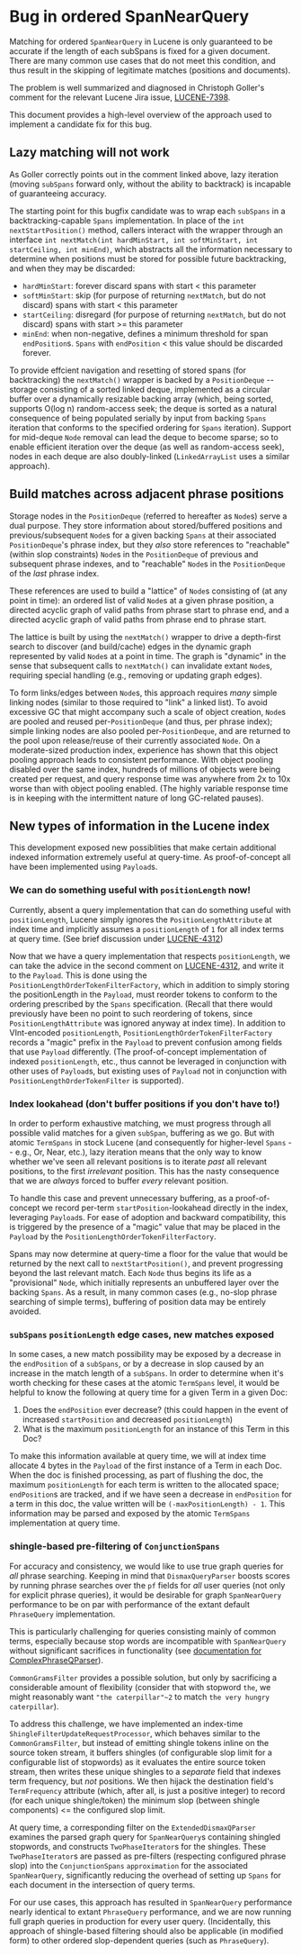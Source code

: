 # Bug in ordered SpanNearQuery 

Matching for ordered `SpanNearQuery` in Lucene is only guaranteed
to be accurate if the length of each subSpans is fixed for a
given document. There are many common use cases that do not meet
this condition, and thus result in the skipping of legitimate
matches (positions and documents). 

The problem is well summarized and diagnosed in Christoph Goller's
comment for the relevant Lucene Jira issue, [LUCENE-7398](https://issues.apache.org/jira/browse/LUCENE-7398#comment-15466888).

This document provides a high-level overview of the approach
used to implement a candidate fix for this bug.

## Lazy matching will not work
As Goller correctly points out in the comment linked above, lazy
iteration (moving `subSpans` forward only, without the ability to 
backtrack) is incapable of guaranteeing accuracy.

The starting point for this bugfix candidate was to wrap each `subSpans`
in a backtracking-capable `Spans` implementation. In place of the
`int nextStartPosition()` method, callers interact with the wrapper
through an interface
`int nextMatch(int hardMinStart, int softMinStart, int startCeiling, int minEnd)`,
which abstracts all the information necessary to determine when
positions must be stored for possible future backtracking, and
when they may be discarded:
  * `hardMinStart`: forever discard spans with start < this parameter
  * `softMinStart`: skip (for purpose of returning `nextMatch`, but do not discard) spans with start < this parameter
  * `startCeiling`: disregard (for purpose of returning `nextMatch`, but do not discard) spans with start >= this parameter
  * `minEnd`: when non-negative, defines a minimum threshold for span `endPosition`s. `Spans` with `endPosition` < this value should be discarded forever.

To provide effcient navigation and resetting of stored spans (for
backtracking) the `nextMatch()` wrapper is backed by a `PositionDeque` --
storage consisting of a sorted linked deque, implemented as a
circular buffer over a dynamically resizable backing array (which,
being sorted, supports O(log n) random-access seek; the deque is sorted
as a natural consequence of being populated serially by input from backing
`Spans` iteration that conforms to the specified ordering for `Spans`
iteration). Support for mid-deque `Node` removal can lead the deque to
become sparse; so to enable efficient iteration over the deque (as well
as random-access seek), nodes in each deque are also doubly-linked
(`LinkedArrayList` uses a similar approach).

## Build matches across adjacent phrase positions
Storage nodes in the `PositionDeque` (referred to hereafter as `Node`s)
serve a dual purpose. They store information about stored/buffered positions
and previous/subsequent `Node`s for a given backing `Spans` at their associated
`PositionDeque`'s phrase index, but they *also* store references to "reachable"
(within slop constraints) `Node`s in the `PositionDeque` of previous and
subsequent phrase indexes, and to "reachable" `Node`s in the `PositionDeque`
of the *last* phrase index.

These references are used to build a "lattice" of `Node`s consisting of (at
any point in time): an ordered list of valid `Node`s at a given phrase position,
a directed acyclic graph of valid paths from phrase start to phrase end,
and a directed acyclic graph of valid paths from phrase end to phrase start.

The lattice is built by using the `nextMatch()` wrapper to drive a
depth-first search to discover (and build/cache) edges in the dynamic
graph represented by valid `Node`s at a point in time. The graph is "dynamic"
in the sense that subsequent calls to `nextMatch()` can invalidate
extant `Node`s, requiring special handling (e.g., removing or updating
graph edges).

To form links/edges between `Node`s, this approach requires *many* simple
linking nodes (similar to those required to "link" a linked list). To avoid
excessive GC that might accompany such a scale of object creation, `Node`s
are pooled and reused per-`PositionDeque` (and thus, per phrase
index); simple linking nodes are also pooled per-`PositionDeque`, and
are returned to the pool upon release/reuse of their currently associated `Node`.
On a moderate-sized production index, experience has shown that this object
pooling approach leads to consistent performance. With object pooling disabled
over the same index, hundreds of millions of objects were being created per
request, and query response time was anywhere from 2x to 10x worse than with
object pooling enabled. (The highly variable response time is in keeping with
the intermittent nature of long GC-related pauses).

## New types of information in the Lucene index
This development exposed new possiblities that make certain additional
indexed information extremely useful at query-time. As proof-of-concept
all have been implemented using `Payload`s.

### We can do something useful with `positionLength` now!
Currently, absent a query implementation that can do something useful
with `positionLength`, Lucene simply ignores the `PositionLengthAttribute`
at index time and implicitly assumes a `positionLength` of `1` for all
index terms at query time. (See brief discussion under [LUCENE-4312](https://issues.apache.org/jira/browse/LUCENE-4312#comment-13437824))

Now that we have a query implementation that respects `positionLength`,
we can take the advice in the second comment on [LUCENE-4312](https://issues.apache.org/jira/browse/LUCENE-4312#comment-13437827),
and write it to the `Payload`. This is done using the `PositionLengthOrderTokenFilterFactory`,
which in addition to simply storing the positionLength in the `Payload`,
must reorder tokens to conform to the ordering prescribed by the `Spans`
specification. (Recall that there would previously have been no point to
such reordering of tokens, since `PositionLengthAttribute` was ignored
anyway at index time). In addition to VInt-encoded `positionLength`,
`PositionLengthOrderTokenFilterFactory` records a "magic" prefix in the
`Payload` to prevent confusion among fields that use `Payload` differently.
(The proof-of-concept implementation of indexed `positionLength`, etc.,
thus cannot be leveraged in conjunction with other uses of `Payload`s,
but existing uses of `Payload` not in conjunction with
`PositionLengthOrderTokenFilter` is supported).

### Index lookahead (don't buffer positions if you don't have to!)
In order to perform exhaustive matching, we must progress through all possible
valid matches for a given `subSpan`, buffering as we go. But with atomic
`TermSpans` in stock Lucene (and consequently for higher-level `Spans` --
e.g., Or, Near, etc.), lazy iteration means that the only way to
know whether we've seen all relevant positions is to iterate *past*
all relevant positions, to the first *irrelevant* position. This has
the nasty consequence that we are *always* forced to buffer *every*
relevant position. 

To handle this case and prevent unnecessary buffering, as a proof-of-concept
we record per-term `startPosition`-lookahead directly in the index, leveraging
`Payload`s. For ease of adoption and backward compatibility, this is triggered
by the presence of a "magic" value that may be placed in the `Payload`
by the `PositionLengthOrderTokenFilterFactory`.

Spans may now determine at query-time a floor for the value that would be
returned by the next call to `nextStartPosition()`, and prevent progressing
beyond the last relevant match. Each `Node` thus begins its life as a
"provisional" `Node`, which initially represents an unbuffered layer over
the backing `Spans`. As a result, in many common cases (e.g., no-slop phrase
searching of simple terms), buffering of position data may be entirely avoided.

### `subSpans` `positionLength` edge cases, new matches exposed
In some cases, a new match possibility may be exposed by a decrease in the
`endPosition` of a `subSpans`, or by a decrease in slop caused by an increase
in the match length of a `subSpans`. In order to determine when it's worth
checking for these cases at the atomic `TermSpans` level, it would be helpful to
know the following at query time for a given Term in a given Doc:
1. Does the `endPosition` ever decrease? (this could happen in the event of
   increased `startPosition` and decreased `positionLength`)
2. What is the maximum `positionLength` for an instance of this Term in this Doc?

To make this information available at query time, we will at index time
allocate 4 bytes in the `Payload` of the first instance of a Term in each
Doc. When the doc is finished processing, as part of flushing the doc, the
maximum `positionLength` for each term is written to the allocated space;
`endPosition`s are tracked, and if we have seen a decrease in `endPosition` for
a term in this doc, the value written will be `(-maxPositionLength) - 1`.
This information may be parsed and exposed by the atomic `TermSpans`
implementation at query time.

### shingle-based pre-filtering of `ConjunctionSpans`

For accuracy and consistency, we would like to use true graph queries
for *all* phrase searching. Keeping in mind that `DismaxQueryParser` boosts
scores by running phrase searches over the `pf` fields for *all* user queries
(not only for explicit phrase queries), it would be desirable for graph
`SpanNearQuery` performance to be on par with performance of the extant default
`PhraseQuery` implementation.

This is particularly challenging for queries consisting mainly of common terms,
especially because stop words are incompatible with `SpanNearQuery` without
significant sacrifices in functionality
(see [documentation for ComplexPhraseQParser](https://lucene.apache.org/solr/guide/6_6/other-parsers.html#OtherParsers-Stopwords)).

`CommonGramsFilter` provides a possible solution, but only by sacrificing a
considerable amount of flexibility (consider that with stopword `the`, we might
reasonably want `"the caterpillar"~2` to match `the very hungry caterpillar`).

To address this challenge, we have implemented an index-time
`ShingleFilterUpdateRequestProcessor`, which behaves similar to the
`CommonGramsFilter`, but instead of emitting shingle tokens inline on the source
token stream, it buffers shingles (of configurable slop limit for a configurable
list of stopwords) as it evaluates the entire source token stream, then writes
these unique shingles to a *separate* field that indexes term frequency, but
*not* positions. We then hijack the destination field's `TermFrequency` attribute
(which, after all, is just a positive integer) to record (for each unique
shingle/token) the minimum slop (between shingle components) <= the configured
slop limit.

At query time, a corresponding filter on the `ExtendedDismaxQParser` examines
the parsed graph query for `SpanNearQuery`s containing shingled stopwords, and
constructs `TwoPhaseIterator`s for the shingles. These `TwoPhaseIterator`s are
passed as pre-filters (respecting configured phrase slop) into the `ConjunctionSpans`
`approximation` for the associated `SpanNearQuery`, significantly reducing the
overhead of setting up `Spans` for each document in the intersection of query terms.

For our use cases, this approach has resulted in `SpanNearQuery` performance
nearly identical to extant `PhraseQuery` performance, and we are now running
full graph queries in production for every user query. (Incidentally, this approach
of shingle-based filtering should also be applicable (in modified form) to other
ordered slop-dependent queries (such as `PhraseQuery`).
